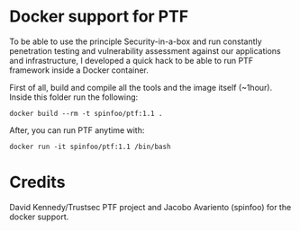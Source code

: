 # Docker support for PTF

To be able to use the principle Security-in-a-box and run constantly penetration testing and vulnerability assessment against our applications and infrastructure, I developed a quick hack to be able to run PTF framework inside a Docker container.


First of all, build and compile all the tools and the image itself (~1hour).
Inside this folder run the following:
```
docker build --rm -t spinfoo/ptf:1.1 .
```


After, you can run PTF anytime with:
```
docker run -it spinfoo/ptf:1.1 /bin/bash
```


# Credits
David Kennedy/Trustsec PTF project and Jacobo Avariento (spinfoo) for the docker support.
